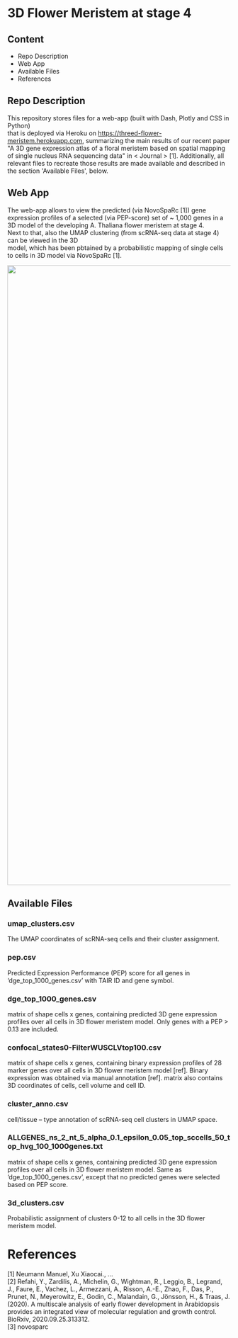 # 3D Flower Meristem at stage 4

## Content
- Repo Description
- Web App
- Available Files
- References

## Repo Description
This repository stores files for a web-app (built with Dash, Plotly and CSS in Python)  
that is deployed via Heroku on https://threed-flower-meristem.herokuapp.com, summarizing the main results of our recent paper "A 3D gene expression atlas of a floral meristem based on spatial mapping of single nucleus RNA sequencing data" in < Journal > [1]. Additionally, all relevant files to recreate those results are made available and described in the section 'Available Files', below.

## Web App
The web-app allows to view the predicted (via NovoSpaRc [1]) gene expression profiles of a selected (via PEP-score) set of ~ 1,000 genes in a 3D model of the developing A. Thaliana flower meristem at stage 4.  
Next to that, also the UMAP clustering (from scRNA-seq data at stage 4) can be viewed in the 3D  
model, which has been pbtained by a probabilistic mapping of single cells to cells in 3D model via NovoSpaRc [1].   

<p align="center">
  <img src="https://user-images.githubusercontent.com/43107602/115282091-0fd1ed80-a14a-11eb-9ff7-2d2ba1fcb36a.jpg"        height="1400" width="1462">
 </p>

## Available Files
### umap_clusters.csv
The UMAP coordinates of scRNA-seq cells and their cluster assignment.

### pep.csv
Predicted Expression Performance (PEP) score for all genes in ‘dge_top_1000_genes.csv’ with TAIR ID and gene symbol.

### dge_top_1000_genes.csv
matrix of shape cells x genes, containing predicted 3D gene expression profiles over all cells in 3D flower meristem model. Only genes with a PEP > 0.13 are included.

### confocal_states0-FilterWUSCLVtop100.csv
matrix of shape cells x genes, containing binary expression profiles of 28 marker genes over all cells in 3D flower meristem model [ref]. Binary expression was obtained via manual annotation [ref]. matrix also contains 3D coordinates of cells, cell volume and cell ID.

### cluster_anno.csv
cell/tissue – type annotation of scRNA-seq cell clusters in UMAP space.

### ALLGENES_ns_2_nt_5_alpha_0.1_epsilon_0.05_top_sccells_50_top_hvg_100_1000genes.txt
matrix of shape cells x genes, containing predicted 3D gene expression profiles over all cells in 3D flower meristem model. Same as ‘dge_top_1000_genes.csv’, except that no predicted genes were selected based on PEP score.

### 3d_clusters.csv
Probabilistic assignment of clusters 0-12 to all cells in the 3D flower meristem model.

# References
[1] Neumann Manuel, Xu Xiaocai., ...   
[2] Refahi, Y., Zardilis, A., Michelin, G., Wightman, R., Leggio, B., Legrand, J., Faure, E., Vachez, L., Armezzani, A., Risson, A.-E., Zhao, F., Das, P., Prunet, N., Meyerowitz, E., Godin, C., Malandain, G., Jönsson, H., & Traas, J. (2020). A multiscale analysis of early flower development in Arabidopsis provides an integrated view of molecular regulation and growth control. BioRxiv, 2020.09.25.313312.   
[3] novosparc



